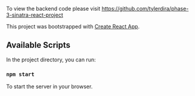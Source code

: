 To view the backend code please visit https://github.com/tylerdira/phase-3-sinatra-react-project

This project was bootstrapped with [Create React App](https://github.com/facebook/create-react-app).

## Available Scripts

In the project directory, you can run:

### `npm start`

To start the server in your browser.




